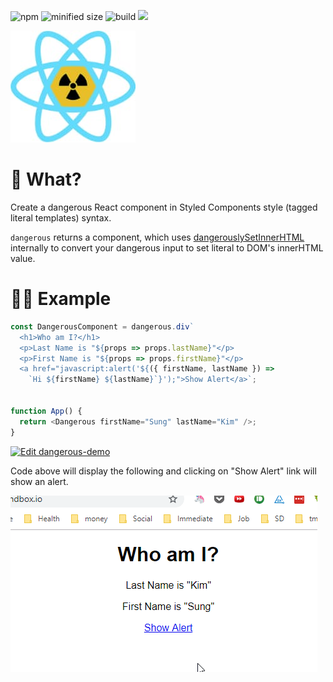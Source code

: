 ![npm](https://img.shields.io/npm/v/dangerous.svg?style=flat-square)
![minified size](https://img.shields.io/bundlephobia/min/dangerous.svg?style=flat-square)
![build](https://img.shields.io/circleci/project/github/dance2die/dangerous/master.svg?style=flat-square)
[![](https://img.shields.io/twitter/url/http/shields.io.svg?style=social)](https://twitter.com/dance2die)

![logo](img/dangerous-logo.jpg)

# 🤔 What?

Create a dangerous React component in Styled Components style (tagged literal
templates) syntax.

`dangerous` returns a component, which uses
[dangerouslySetInnerHTML](https://reactjs.org/docs/dom-elements.html#dangerouslysetinnerhtml)
internally to convert your dangerous input to set literal to DOM's innerHTML
value.

# 👨‍💻 Example

```javascript
const DangerousComponent = dangerous.div`
  <h1>Who am I?</h1>
  <p>Last Name is "${props => props.lastName}"</p>
  <p>First Name is "${props => props.firstName}"</p>
  <a href="javascript:alert('${({ firstName, lastName }) =>
    `Hi ${firstName} ${lastName}`}');">Show Alert</a>`;


function App() {
  return <Dangerous firstName="Sung" lastName="Kim" />;
}
```

[![Edit dangerous-demo](https://codesandbox.io/static/img/play-codesandbox.svg)](https://codesandbox.io/s/x7ymrzw88q)

Code above will display the following and clicking on "Show Alert" link will show an alert.

![demo](img/demo.gif)